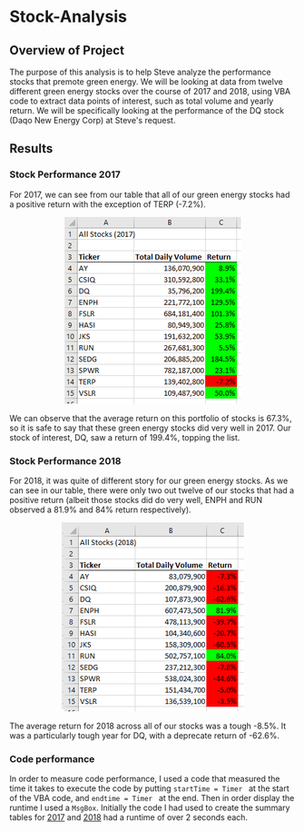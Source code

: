 # Stock-Analysis
## Overview of Project
The purpose of this analysis is to help Steve analyze the performance stocks that premote green energy. We will be looking at data from twelve different green energy stocks over the course of 2017 and 2018, using VBA code to extract data points of interest, such as total volume and yearly return. We will be specifically looking at the performance of the DQ stock (Daqo New Energy Corp) at Steve's request.
## Results
### Stock Performance 2017
For 2017, we can see from our table that all of our green energy stocks had a positive return with the exception of TERP (-7.2%).
<p align="center"

![alttext](https://github.com/sd2wiebe/Stock-Analysis/blob/main/Resources/2017_performance.png)

</p>
We can observe that the average return on this portfolio of stocks is 67.3%, so it is safe to say that these green energy stocks did very well in 2017. Our stock of interest, DQ, saw a return of 199.4%, topping the list. 

### Stock Performance 2018
For 2018, it was quite of different story for our green energy stocks. As we can see in our table, there were only two out twelve of our stocks that had a positive return (albeit those stocks did do very well, ENPH and RUN observed a 81.9% and 84% return respectively).
<p align="center"

![alttext](https://github.com/sd2wiebe/Stock-Analysis/blob/main/Resources/2018_Performance.png)
</p>
The average return for 2018 across all of our stocks was a tough -8.5%. It was a particularly tough year for DQ, with a deprecate return of -62.6%. 

### Code performance
In order to measure code performance, I used a code that measured the time it takes to execute the code by putting
```startTime = Timer ``` at the start of the VBA code, and ```endtime = Timer ``` at the end. Then in order display the runtime I used a ```MsgBox```. 
Initially the code I had used to create the summary tables for [2017](https://github.com/sd2wiebe/Stock-Analysis/blob/main/Resources/VBA_Challenge_initial_code_2017.png) and [2018](https://github.com/sd2wiebe/Stock-Analysis/blob/main/Resources/VBA_Challenge_initial_code_2018.png) had a runtime of over 2 seconds each.






